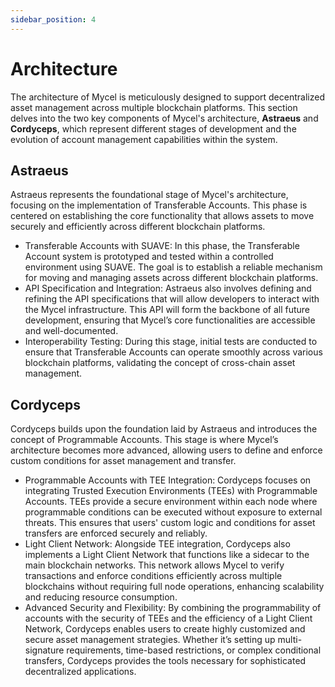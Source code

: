 ```yaml
---
sidebar_position: 4
---
```


# Architecture

The architecture of Mycel is meticulously designed to support decentralized asset management across multiple blockchain platforms. This section delves into the two key components of Mycel's architecture, **Astraeus** and **Cordyceps**, which represent different stages of development and the evolution of account management capabilities within the system.

## Astraeus

Astraeus represents the foundational stage of Mycel's architecture, focusing on the implementation of Transferable Accounts. This phase is centered on establishing the core functionality that allows assets to move securely and efficiently across different blockchain platforms.

- Transferable Accounts with SUAVE: In this phase, the Transferable Account system is prototyped and tested within a controlled environment using SUAVE. The goal is to establish a reliable mechanism for moving and managing assets across different blockchain platforms.
- API Specification and Integration: Astraeus also involves defining and refining the API specifications that will allow developers to interact with the Mycel infrastructure. This API will form the backbone of all future development, ensuring that Mycel’s core functionalities are accessible and well-documented.
- Interoperability Testing: During this stage, initial tests are conducted to ensure that Transferable Accounts can operate smoothly across various blockchain platforms, validating the concept of cross-chain asset management.

## Cordyceps

Cordyceps builds upon the foundation laid by Astraeus and introduces the concept of Programmable Accounts. This stage is where Mycel’s architecture becomes more advanced, allowing users to define and enforce custom conditions for asset management and transfer.

- Programmable Accounts with TEE Integration: Cordyceps focuses on integrating Trusted Execution Environments (TEEs) with Programmable Accounts. TEEs provide a secure environment within each node where programmable conditions can be executed without exposure to external threats. This ensures that users' custom logic and conditions for asset transfers are enforced securely and reliably.
- Light Client Network: Alongside TEE integration, Cordyceps also implements a Light Client Network that functions like a sidecar to the main blockchain networks. This network allows Mycel to verify transactions and enforce conditions efficiently across multiple blockchains without requiring full node operations, enhancing scalability and reducing resource consumption.
- Advanced Security and Flexibility: By combining the programmability of accounts with the security of TEEs and the efficiency of a Light Client Network, Cordyceps enables users to create highly customized and secure asset management strategies. Whether it’s setting up multi-signature requirements, time-based restrictions, or complex conditional transfers, Cordyceps provides the tools necessary for sophisticated decentralized applications.
